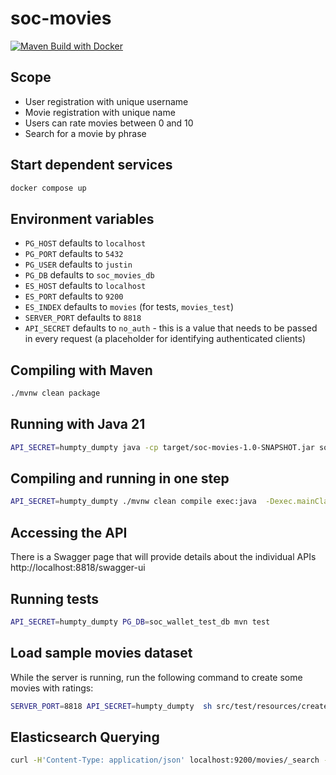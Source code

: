 # soc-movies

[![Maven Build with Docker](https://github.com/mourjo/soc-movies/actions/workflows/maven.yml/badge.svg)](https://github.com/mourjo/soc-movies/actions/workflows/maven.yml)

## Scope

- User registration with unique username
- Movie registration with unique name
- Users can rate movies between 0 and 10
- Search for a movie by phrase

## Start dependent services

```bash
docker compose up
```

## Environment variables

- `PG_HOST` defaults to `localhost`
- `PG_PORT` defaults to `5432`
- `PG_USER` defaults to `justin`
- `PG_DB` defaults to `soc_movies_db`
- `ES_HOST` defaults to `localhost`
- `ES_PORT` defaults to `9200`
- `ES_INDEX` defaults to `movies` (for tests, `movies_test`)
- `SERVER_PORT` defaults to `8818`
- `API_SECRET` defaults to `no_auth` - this is a value that needs to be passed in every request (a
  placeholder for identifying authenticated clients)

## Compiling with Maven

```bash 
./mvnw clean package
```

## Running with Java 21

```bash 
API_SECRET=humpty_dumpty java -cp target/soc-movies-1.0-SNAPSHOT.jar soc.movies.web.Launcher
```

## Compiling and running in one step

```bash
API_SECRET=humpty_dumpty ./mvnw clean compile exec:java  -Dexec.mainClass="soc.wallet.web.Launcher"
```

## Accessing the API

There is a Swagger page that will provide details about the individual APIs
http://localhost:8818/swagger-ui

## Running tests

```bash
API_SECRET=humpty_dumpty PG_DB=soc_wallet_test_db mvn test
```

## Load sample movies dataset

While the server is running, run the following command to create some movies with ratings:

```bash
SERVER_PORT=8818 API_SECRET=humpty_dumpty  sh src/test/resources/create_soc_movies.sh
```

## Elasticsearch Querying

```bash
curl -H'Content-Type: application/json' localhost:9200/movies/_search -d'{"query":{"match":{"name":"show"}}}' | jq .
```
